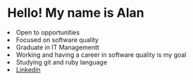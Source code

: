 
<h1>Hello! My name is Alan</h1>
<li>Open to opportunities</li>
<li>Focused on software quality</li>
<li>Graduate in IT Managementt</li>
<li>Working and having a career in software quality is my goal</li>
<li>Studying git and ruby language</li>
<li><a href="https://www.linkedin.com/in/alanricardocastro">Linkedin</a></li>


